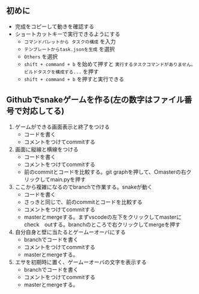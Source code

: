 ## 初めに
- 完成をコピーして動きを確認する
- ショートカットキーで実行できるようにする
  - `コマンドパレットから タスクの構成` を入力
  - `テンプレートからtask.jsonを生成` を選択
  - `Others` を選択
  - `shift + command + b` を始めて押すと `実行するタスクコマンドがありません。ビルドタスクを構成する...` を押す
  - `shift + command + b` を押すと実行できる

## Githubでsnakeゲームを作る(左の数字はファイル番号で対応してる)

1. ゲームができる画面表示と終了をつける
    - コードを書く
    - コメントをつけてcommitする
2. 画面に縦線と横線をつける
    - コードを書く
    - コメントをつけてcommitする
    - 前のcommitとコードを比較する。git graphを押して、○masterの右クリックしてmain.pyを押す
3. ここから複雑になるのでbranchで作業する。snakeが動く
    - コードを書く
    - さっきと同じで、前のcommitとコードを比較する
    - コメントをつけてcommitする
    - masterとmergeする。まずvscodeの左下をクリックしてmasterにcheck　outする。branchのところで右クリックしてmergeを押す
4. 自分自身と壁に当たるとゲームーオーバにする
    - branchでコードを書く
    - コメントをつけてcommitする
    - masterとmergeする。
6. エサを初期時に置く、ゲームーオーバの文字を表示する
    - branchでコードを書く
    - コメントをつけてcommitする
    - masterとmergeする。
